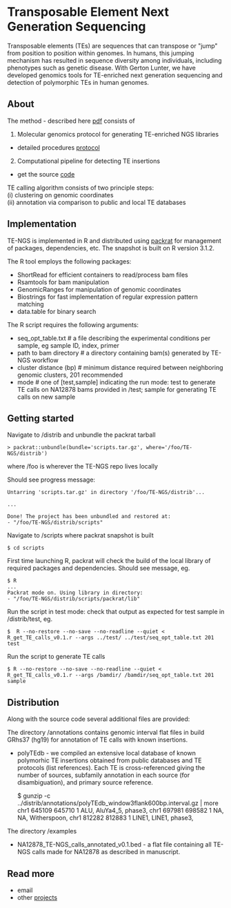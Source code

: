 # Transposable Element Next Generation Sequencing  

Transposable elements (TEs) are sequences that can transpose or "jump" from position to position within genomes. In humans, this jumping mechanism has resulted in sequence diversity among individuals, including phenotypes such as genetic disease. With Gerton Lunter, we have developed genomics tools for TE-enriched next generation sequencing and detection of polymorphic TEs in human genomes.   

## About  
The method - described here [pdf](#) consists of  
  
1. Molecular genomics protocol for generating TE-enriched NGS libraries  
- detailed procedures [protocol](#)   
 
2. Computational pipeline for detecting TE insertions   
- get the source [code](https://github.com/ekviky/TE-NGS)  

TE calling algorithm consists of two principle steps:  
 (i) clustering on genomic coordinates  
 (ii) annotation via comparison to public and local TE databases  

## Implementation  
TE-NGS is implemented in R and distributed using [packrat](https://github.com/rstudio/packrat) for management of packages, dependencies, etc. The snapshot is built on R version 3.1.2.  

The R tool employs the following packages:  
- ShortRead for efficient containers to read/process bam files
- Rsamtools for bam manipulation  
- GenomicRanges for manipulation of genomic coordinates  
- Biostrings for fast implementation of regular expression pattern matching  
- data.table for binary search   

The R script requires the following arguments:
- seq_opt_table.txt # a file describing the experimental conditions per sample, eg sample ID, index, primer  
- path to bam directory # a directory containing bam(s) generated by TE-NGS workflow  
- cluster distance (bp) # minimum distance required between neighboring genomic clusters, 201 recommended  
- mode # one of [test,sample] indicating the run mode: test to generate TE calls on NA12878 bams provided in /test; sample for generating TE calls on new sample  

## Getting started  

Navigate to /distrib and unbundle the packrat tarball    
 
    > packrat::unbundle(bundle='scripts.tar.gz', where='/foo/TE-NGS/distrib')  

where /foo is wherever the TE-NGS repo lives locally 

Should see progress message:   

    Untarring 'scripts.tar.gz' in directory '/foo/TE-NGS/distrib'...  

    ...  

    Done! The project has been unbundled and restored at:  
    - "/foo/TE-NGS/distrib/scripts"  


Navigate to /scripts where packrat snapshot is built 
 
    $ cd scripts 

First time launching R, packrat will check the build of the local library of required packages and dependencies. Should see message, eg.  

    $ R
    ...
    Packrat mode on. Using library in directory:  
    - "/foo/TE-NGS/distrib/scripts/packrat/lib"  


Run the script in test mode: check that output as expected for test sample in /distrib/test, eg.   

    $  R --no-restore --no-save --no-readline --quiet < R_get_TE_calls_v0.1.r --args ../test/ ../test/seq_opt_table.txt 201 test  


Run the script to generate TE calls  
    
    $ R --no-restore --no-save --no-readline --quiet < R_get_TE_calls_v0.1.r --args /bamdir/ /bamdir/seq_opt_table.txt 201 sample  


## Distribution
Along with the source code several additional files are provided:   

The directory /annotations contains genomic interval flat files in build GRhs37 (hg19) for annotation of TE calls with known insertions.   

- polyTEdb - we compiled an extensive local database of known polymorhic TE insertions obtained from public databases and TE protocols (list references). Each TE is cross-referenced giving the number of sources, subfamily annotation in each source (for disambiguation), and primary source reference.   

    $ gunzip -c ../distrib/annotations/polyTEdb_window3flank600bp.interval.gz | more  
    chr1    645109  645710  1       ALU,    AluYa4_5,       phase3, 
    chr1    697981  698582  1       NA,     NA,     Witherspoon, 
    chr1    812282  812883  1       LINE1,  LINE1,  phase3, 


The directory /examples 

- NA12878_TE-NGS_calls_annotated_v0.1.bed - a flat file containing all TE-NGS calls made for NA12878 as described in manuscript.  


## Read more
- email
- other [projects](https://ekviky.github.io/about/)
